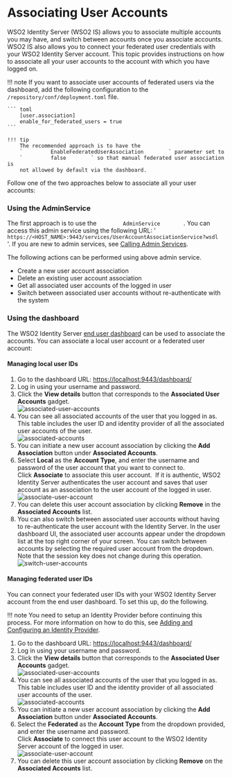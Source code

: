# Associating User Accounts

WSO2 Identity Server (WSO2 IS) allows you to associate multiple accounts
you may have, and switch between accounts once you associate accounts.
WSO2 IS also allows you to connect your federated user credentials with
your WSO2 Identity Server account. This topic provides instructions on
how to associate all your user accounts to the account with which you
have logged on.

!!! note
    If you want to associate user accounts of federated users via the
    dashboard, add the following configuration to the `/repository/conf/deployment.toml`
    file.
    
    ``` toml
        [user.association]
        enable_for_federated_users = true
    ```
    
    !!! tip
        The recommended approach is to have the
        `         EnableFederatedUserAssociation        ` parameter set to
        `         false        ` so that manual federated user association is
        not allowed by default via the dashboard.
        

  
Follow one of the two approaches below to associate all your user
accounts:

### Using the AdminService

The first approach is to use the `         AdminService        ` . You
can access this admin service using the following URL: '
`         https://<HOST_NAME>:9443/services/UserAccountAssociationService?wsdl        `
'. If you are new to admin services, see [Calling Admin
Services](../../develop/calling-admin-services).

The following actions can be performed using above admin service.

-   Create a new user account association
-   Delete an existing user account association
-   Get all associated user accounts of the logged in user
-   Switch between associated user accounts without re-authenticate with
    the system

### Using the dashboard

The WSO2 Identity Server [end user
dashboard](../../learn/using-the-end-user-dashboard) can be used to associate the
accounts. You can associate a local user account or a federated user
account:


#### Managing local user IDs

1.  Go to the dashboard URL: <https://localhost:9443/dashboard/>
2.  Log in using your username and password.
3.  Click the **View details** button that corresponds to the
    **Associated User Accounts** gadget.  
    ![associated-user-accounts](../../assets/img/using-wso2-identity-server/associated-user-accounts.png) 
4.  You can see all associated accounts of the user that you logged in
    as. This table includes the user ID and identity provider of all the
    associated user accounts of the user.  
    ![associated-accounts](../../assets/img/using-wso2-identity-server/associated-accounts.png) 
5.  You can initiate a new user account association by clicking the
    **Add Association** button under **Associated Accounts**.
6.  Select **Local** as the **Account Type**, and enter the username
    and password of the user account that you want to connect to.  
    Click **Associate** to associate this user account.  If it is
    authentic, WSO2 Identity Server authenticates the user account and
    saves that user account as an association to the user account of the
    logged in user.  
    ![associate-user-account](../../assets/img/using-wso2-identity-server/associate-user-account.png) 
7.  You can delete this user account association by clicking **Remove**
    in the **Associated Accounts** list.
8.  You can also switch between associated user accounts without having
    to re-authenticate the user account with the Identity Server. In the
    user dashboard UI, the associated user accounts appear under the
    dropdown list at the top right corner of your screen. You can switch
    between accounts by selecting the required user account from the
    dropdown. Note that the session key does not change during this
    operation.  
    ![switch-user-accounts](../../assets/img/using-wso2-identity-server/switch-user-accounts.png) 

#### Managing federated user IDs

You can connect your federated user IDs with your WSO2 Identity Server
account from the end user dashboard. To set this up, do the following.

!!! note
    You need to setup an Identity Provider before continuing this process.
    For more information on how to do this, see [Adding and Configuring an
    Identity Provider](../../learn/adding-and-configuring-an-identity-provider).
    

1.  Go to the dashboard URL: <https://localhost:9443/dashboard/>
2.  Log in using your username and password.
3.  Click the **View details** button that corresponds to the
    **Associated User Accounts** gadget.  
    ![associated-user-accounts](../../assets/img/using-wso2-identity-server/associated-user-accounts.png) 
4.  You can see all associated accounts of the user that you logged in
    as. This table includes user ID and the identity provider of all
    associated user accounts of the user.  
    ![associated-accounts](../../assets/img/using-wso2-identity-server/associated-accounts.png) 
5.  You can initiate a new user account association by clicking the
    **Add Association** button under **Associated Accounts**.
6.  Select the **Federated** as the **Account Type** from the dropdown
    provided, and enter the username and password.  
    Click **Associate** to connect this user account to the WSO2
    Identity Server account of the logged in user.  
    ![associate-user-account](../../assets/img/using-wso2-identity-server/associate-user-account.png) 
7.  You can delete this user account association by clicking **Remove**
    on the **Associated Accounts** list.
